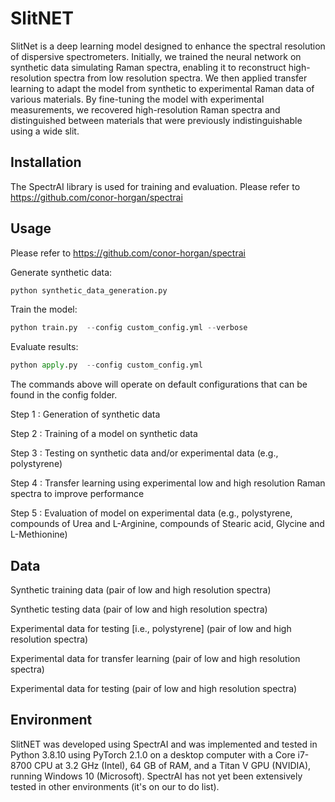 # SlitNET
SlitNet is a deep learning model designed to enhance the spectral resolution of dispersive spectrometers. Initially, we trained the neural network on synthetic data simulating Raman spectra, enabling it to reconstruct high-resolution spectra from low resolution spectra. We then applied transfer learning to adapt the model from synthetic to experimental Raman data of various materials. By fine-tuning the model with experimental measurements, we recovered high-resolution Raman spectra and distinguished between materials that were previously indistinguishable using a wide slit.
## Installation 
The SpectrAI library is used for training and evaluation. Please refer to https://github.com/conor-horgan/spectrai
## Usage
Please refer to https://github.com/conor-horgan/spectrai

Generate synthetic data:
```python
python synthetic_data_generation.py
```
Train the model:
```python
python train.py  --config custom_config.yml --verbose
```
Evaluate results:
```python
python apply.py  --config custom_config.yml
```

The commands above will operate on default configurations that can be found in the config folder.   

Step 1 : Generation of synthetic data 

Step 2 : Training of a model on synthetic data 

Step 3 : Testing on synthetic data and/or experimental data (e.g., polystyrene)

Step 4 : Transfer learning using experimental low and high resolution Raman spectra to improve performance 

Step 5 : Evaluation of model on experimental data (e.g., polystyrene, compounds of Urea and L-Arginine, compounds of Stearic acid, Glycine and L-Methionine)

## Data

Synthetic training data (pair of low and high resolution spectra)

Synthetic testing data (pair of low and high resolution spectra)

Experimental data for testing [i.e., polystyrene] (pair of low and high resolution spectra)

Experimental data for transfer learning (pair of low and high resolution spectra)

Experimental data for testing (pair of low and high resolution spectra)

## Environment
SlitNET was developed using SpectrAI and was implemented and tested in Python 3.8.10 using PyTorch 2.1.0 on a desktop computer with a Core i7-8700 CPU at 3.2 GHz (Intel), 64 GB of RAM, and a Titan V GPU (NVIDIA), running Windows 10 (Microsoft). SpectrAI has not yet been extensively tested in other environments (it's on our to do list).

